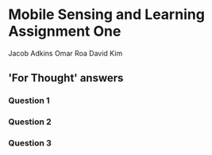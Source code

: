 # Mobile Sensing and Learning Assignment One

Jacob Adkins
Omar Roa
David Kim

## 'For Thought' answers

### Question 1


### Question 2


### Question 3

